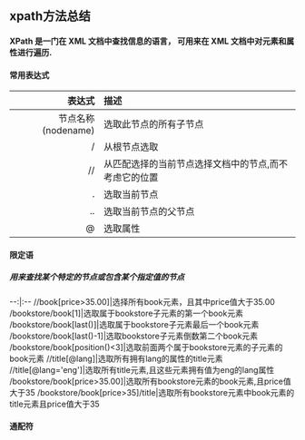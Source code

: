 ## xpath方法总结
#### XPath 是一门在 XML 文档中查找信息的语言， 可用来在 XML 文档中对元素和属性进行遍历.
#### 常用表达式

表达式|描述
--:|:--
节点名称(nodename)|选取此节点的所有子节点
/|从根节点选取
//|从匹配选择的当前节点选择文档中的节点,而不考虑它的位置
.|选取当前节点
..|选取当前节点的父节点
@|选取属性

#### 限定语
##### 用来查找某个特定的节点或包含某个指定值的节点
--:|:--
//book[price>35.00]|选择所有book元素，且其中price值大于35.00
/bookstore/book[1]|选取属于bookstore子元素的第一个book元素
/bookstore/book[last()]|选取属于bookstore子元素最后一个book元素
/bookstore/book[last()-1]|选取bookstore子元素倒数第二个book元素
/bookstore/book[position()<3]|选取前面两个属于bookstore元素的子元素的book元素
//title[@lang]|选取所有拥有lang的属性的title元素
//title[@lang='eng']|选取所有title元素,且这些元素拥有值为eng的lang属性
/bookstore/book[price>35.00]|选取所有bookstore元素的book元素,且price值大于35
/bookstore/book[price>35]/title|选取所有bookstore元素中book元素的title元素且price值大于35

#### 通配符
